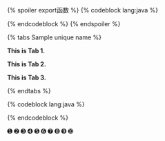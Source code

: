 {% spoiler export函数 %}
{% codeblock lang:java %}

{% endcodeblock %}
{% endspoiler %}



{% tabs Sample unique name %}
<!-- tab Motan Server端 -->
**This is Tab 1.**
<!-- endtab -->
<!-- tab Motan Client端 -->
**This is Tab 2.**
<!-- endtab -->
<!-- tab 接口定义 -->
**This is Tab 3.**
<!-- endtab -->
{% endtabs %}



{% codeblock lang:java %}

{% endcodeblock %}


➊ ➋ ➌ ➍ ➎ ➏ ➐ ➑ ➒ ➓